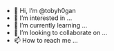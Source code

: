 - 👋 Hi, I’m @tobyh0gan
- 👀 I’m interested in ...
- 🌱 I’m currently learning ...
- 💞️ I’m looking to collaborate on ...
- 📫 How to reach me ...

<!---
tobyh0gan/tobyh0gan is a ✨ special ✨ repository because its `README.md` (this file) appears on your GitHub profile.
You can click the Preview link to take a look at your changes.
--->

